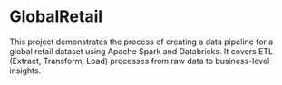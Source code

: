 # GlobalRetail
This project demonstrates the process of creating a data pipeline for a global retail dataset using Apache Spark and Databricks. It covers ETL (Extract, Transform, Load) processes from raw data to business-level insights.
